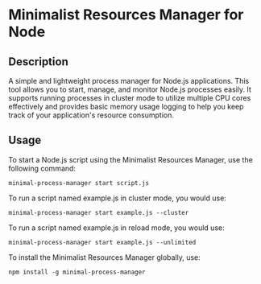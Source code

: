 # Minimalist Resources Manager for Node

## Description

A simple and lightweight process manager for Node.js applications. This tool allows you to start, manage, and monitor Node.js processes easily. It supports running processes in cluster mode to utilize multiple CPU cores effectively and provides basic memory usage logging to help you keep track of your application's resource consumption.

## Usage

To start a Node.js script using the Minimalist Resources Manager, use the following command:
```
minimal-process-manager start script.js
```

To run a script named example.js in cluster mode, you would use:
```
minimal-process-manager start example.js --cluster
```

To run a script named example.js in reload  mode, you would use:
```
minimal-process-manager start example.js --unlimited
```

To install the Minimalist Resources Manager globally, use:

```
npm install -g minimal-process-manager
```

